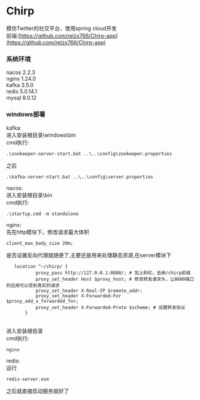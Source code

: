 # Chirp

模仿Twitter的社交平台，使用spring cloud开发<br>
前端:[https://github.com/relzx766/Chirp-app](https://github.com/relzx766/Chirp-app)

### 系统环境

nacos 2.2.3 <br>
nginx 1.24.0 <br>
kafka 3.5.0 <br>
redis 5.0.14.1 <br>
mysql 8.0.12

### windows部署

kafka:<br>
进入安装根目录\windows\bin<br>
cmd执行:

```shell
.\zookeeper-server-start.bat ..\..\config\zookeeper.properties
```

之后

```shell
.\kafka-server-start.bat ..\..\config\server.properties
```

nacos:<br>
进入安装根目录\bin<br>
cmd执行:

```shell
.\startup.cmd -m standalone
```

nginx:<br>
先在http模块下，修改请求最大体积

```
client_max_body_size 20m;
```

是否设置反向代理就随便了,主要还是用来处理静态资源,在server模块下

```
   location ^~/chirp/ {
           proxy_pass http://127.0.0.1:8080/; # 加上斜杠，去掉/chirp前缀
           proxy_set_header Host $proxy_host; # 修改转发请求头，让8080端口的应用可以受到真实的请求
           proxy_set_header X-Real-IP $remote_addr;
           proxy_set_header X-Forwarded-For $proxy_add_x_forwarded_for;
           proxy_set_header X-Forwarded-Proto $scheme; # 设置转发协议
       }
```

<br>
进入安装根目录<br>
cmd执行:

```shell
nginx
```

redis:<br>
运行

```
redis-server.exe
```

之后就直接启动服务就好了